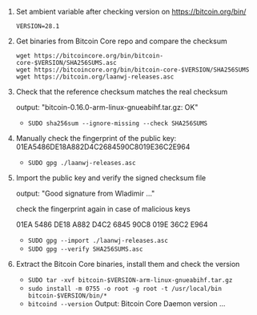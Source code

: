 1. Set ambient variable after checking version on https://bitcoin.org/bin/
   ```
   VERSION=28.1
   ```
     
2. Get binaries from Bitcoin Core repo and compare the checksum
   ```wget https://bitcoincore.org/bin/bitcoin-core-$VERSION/bitcoin-$VERSION-x86_64-linux-gnu.tar.gz
   wget https://bitcoincore.org/bin/bitcoin-core-$VERSION/SHA256SUMS.asc
   wget https://bitcoincore.org/bin/bitcoin-core-$VERSION/SHA256SUMS
   wget https://bitcoin.org/laanwj-releases.asc
   ```

2. Check that the reference checksum matches the real checksum

   output: "bitcoin-0.16.0-arm-linux-gnueabihf.tar.gz: OK"
   * `SUDO sha256sum --ignore-missing --check SHA256SUMS`

4. Manually check the fingerprint of the public key:
  01EA5486DE18A882D4C2684590C8019E36C2E964
   * `SUDO gpg ./laanwj-releases.asc`

5. Import the public key and verify the signed checksum file
   
   output: "Good signature from Wladimir ..."
   
   check the fingerprint again in case of malicious keys
   
   01EA 5486 DE18 A882 D4C2  6845 90C8 019E 36C2 E964
   * `SUDO gpg --import ./laanwj-releases.asc`
   * `SUDO gpg --verify SHA256SUMS.asc`



7. Extract the Bitcoin Core binaries, install them and check the version
   * `SUDO tar -xvf bitcoin-$VERSION-arm-linux-gnueabihf.tar.gz` 
   * `sudo install -m 0755 -o root -g root -t /usr/local/bin bitcoin-$VERSION/bin/*`
   * `bitcoind --version`
Output: Bitcoin Core Daemon version ...


